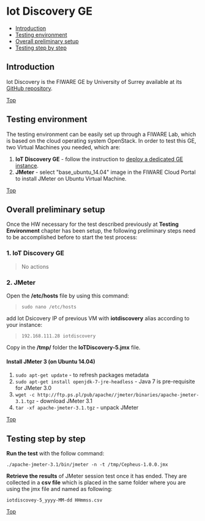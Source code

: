 # Iot Discovery GE #

* [Introduction](#introduction)
* [Testing environment](#testing-environment)
* [Overall preliminary setup](#overall-preliminary-setup)
* [Testing step by step](#testing-step-by-step)


## Introduction ##

Iot Discovery is the FIWARE GE by University of Surrey available at its [GitHub repository](https://github.com/UniSurreyIoT/fiware-iot-discovery-ngsi9).

[Top](#iot-discovery-ge)

## Testing environment ##

The testing environment can be easily set up through a FIWARE Lab, which is based on the cloud operating system OpenStack. 
In order to test this GE, two Virtual Machines you needed, which are: 

1. **IoT Discovery GE** - follow the instruction to [deploy a dedicated GE instance](http://fiware-iot-discovery-ngsi9.readthedocs.io/en/latest/install/install/index.html).
2. **JMeter** - select "base_ubuntu_14.04" image in the FIWARE Cloud Portal to install JMeter on Ubuntu Virtual Machine.


[Top](#iot-discovery-ge)

## Overall preliminary setup ##

Once the HW necessary for the test described previously at **Testing Environment** chapter has been setup, the following preliminary steps need to be accomplished before to start the test process:

### 1. IoT Discovery GE ###

> No actions

### 2. JMeter ###

Open the **/etc/hosts** file by using this command:

> `sudo nano /etc/hosts` 

add Iot Dsicovery IP of previous VM with **iotdiscovery** alias according to your instance:

> `192.168.111.28 iotdiscovery`


Copy in the **/tmp/** folder the **IoTDiscovery-5.jmx** file.


#### Install JMeter 3 (on Ubuntu 14.04) ####

1. `sudo apt-get update` - to refresh packages metadata
2. `sudo apt-get install openjdk-7-jre-headless` - Java 7 is pre-requisite for JMeter 3.0
3. `wget -c http://ftp.ps.pl/pub/apache//jmeter/binaries/apache-jmeter-3.1.tgz` - download JMeter 3.1
4. `tar -xf apache-jmeter-3.1.tgz` - unpack JMeter

[Top](#iot-discovery-ge)

## Testing step by step ##

**Run the test** with the follow command: 

`./apache-jmeter-3.1/bin/jmeter -n -t /tmp/Cepheus-1.0.0.jmx`

**Retrieve the results** of JMeter session test once it has ended. They are collected in a **csv file** which is placed in the same folder where you are using the jmx file and named as following: 

`iotdiscovey-5_yyyy-MM-dd HHmmss.csv`

[Top](#iot-discovery-ge)